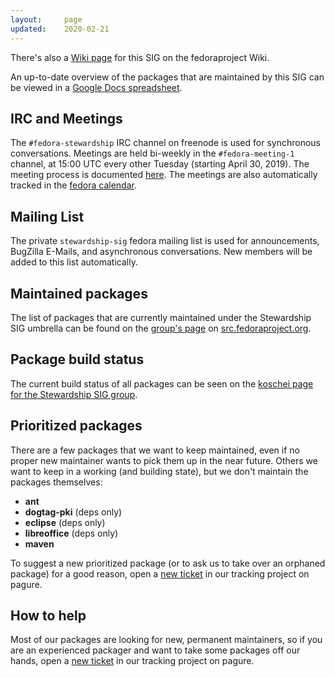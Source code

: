 ```yaml
---
layout:     page
updated:    2020-02-21
---
```


There's also a [Wiki page][sig-Wiki] for this SIG on the fedoraproject Wiki.

An up-to-date overview of the packages that are maintained by this SIG can be
viewed in a [Google Docs spreadsheet][sig-pkg-overview].

## IRC and Meetings

The `#fedora-stewardship` IRC channel on freenode is used for synchronous
conversations. Meetings are held bi-weekly in the `#fedora-meeting-1` channel,
at 15:00 UTC every other Tuesday (starting April 30, 2019). The meeting process
is documented [here](/meetings/). The meetings are also automatically tracked in
the [fedora calendar].


## Mailing List

The private `stewardship-sig` fedora mailing list is used for announcements,
BugZilla E-Mails, and asynchronous conversations. New members will be added to
this list automatically.


## Maintained packages

The list of packages that are currently maintained under the Stewardship SIG
umbrella can be found on the [group's page][src-group] on
[src.fedoraproject.org].


## Package build status

The current build status of all packages can be seen on the
[koschei page for the Stewardship SIG group][koschei-group].


## Prioritized packages

There are a few packages that we want to keep maintained, even if no proper new
maintainer wants to pick them up in the near future. Others we want to keep in
a working (and building state), but we don't maintain the packages themselves:

- **ant**
- **dogtag-pki** (deps only)
- **eclipse** (deps only)
- **libreoffice** (deps only)
- **maven**

To suggest a new prioritized package (or to ask us to take over an orphaned
package) for a good reason, open a [new ticket][suggestion-ticket] in our
tracking project on pagure.


## How to help

Most of our packages are looking for new, permanent maintainers, so if you are
an experienced packager and want to take some packages off our hands, open a
[new ticket][adoption-ticket] in our tracking project on pagure.


<!-- Links -->

[sig-wiki]: https://fedoraproject.org/wiki/SIGs/Stewardship
[sig-pkg-overview]: https://docs.google.com/spreadsheets/d/11RlwsEs-LJgTOrUD1P4LpsvW9icVQrvrU5RFqxUuccY
[fedora calendar]: https://apps.fedoraproject.org/calendar/location/fedora-meeting-1%40irc.freenode.net/#m9655
[src-group]: https://src.fedoraproject.org/group/stewardship-sig
[src.fedoraproject.org]: https://src.fedoraproject.org
[koschei-group]: https://apps.fedoraproject.org/koschei/groups/stewardship-sig?
[suggestion-ticket]: https://pagure.io/stewardship-sig/new_issue?template=package_suggestion&title=Package%20maintenance%20request:%20foo
[adoption-ticket]: https://pagure.io/stewardship-sig/new_issue?template=package_adoption_request&title=Package%20adoption%20request:%20foo
